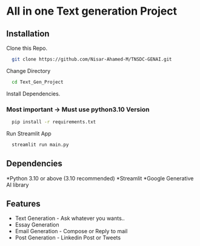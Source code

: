 # All in one Text generation Project 

## Installation

Clone this Repo.
```bash
  git clone https://github.com/Nisar-Ahamed-M/TNSDC-GENAI.git
```

Change Directory
```bash
  cd Text_Gen_Project
```

Install Dependencies.
### Most important -> Must use python3.10 Version
```bash
  pip install -r requirements.txt
```
Run Streamlit App
```bash
  streamlit run main.py
```
## Dependencies
*Python 3.10 or above (3.10 recommended)
*Streamlit
*Google Generative AI library

## Features
* Text Generation - Ask whatever you wants..
* Essay Generation
* Email Generation - Compose or Reply to mail
* Post Generation - Linkedin Post or Tweets

